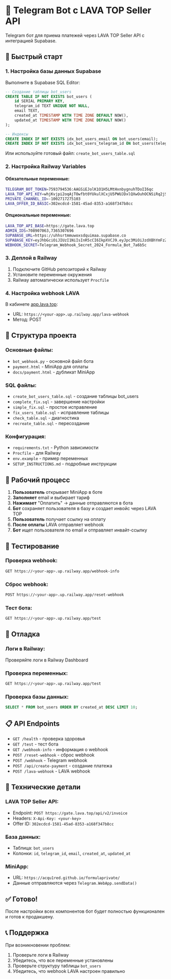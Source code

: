 # 🤖 Telegram Bot с LAVA TOP Seller API

Telegram бот для приема платежей через LAVA TOP Seller API с интеграцией Supabase.

## 🚀 Быстрый старт

### 1. Настройка базы данных Supabase

Выполните в Supabase SQL Editor:

```sql
-- Создание таблицы bot_users
CREATE TABLE IF NOT EXISTS bot_users (
    id SERIAL PRIMARY KEY,
    telegram_id TEXT UNIQUE NOT NULL,
    email TEXT,
    created_at TIMESTAMP WITH TIME ZONE DEFAULT NOW(),
    updated_at TIMESTAMP WITH TIME ZONE DEFAULT NOW()
);

-- Индексы
CREATE INDEX IF NOT EXISTS idx_bot_users_email ON bot_users(email);
CREATE INDEX IF NOT EXISTS idx_bot_users_telegram_id ON bot_users(telegram_id);
```

Или используйте готовый файл: `create_bot_users_table.sql`

### 2. Настройка Railway Variables

#### Обязательные переменные:
```bash
TELEGRAM_BOT_TOKEN=7593794536:AAGSiEJolK1O1H5LMtHxnbygnuhTDoII6qc
LAVA_TOP_API_KEY=whjKvjpi2oqAjTOwfbt0YUkulXCxjU5PWUJDxlQXwOuhOCNSiRq2jSX7Gd2Zihav
PRIVATE_CHANNEL_ID=-1002717275103
LAVA_OFFER_ID_BASIC=302ecdcd-1581-45ad-8353-a168f347b8cc
```

#### Опциональные переменные:
```bash
LAVA_TOP_API_BASE=https://gate.lava.top
ADMIN_IDS=708907063,7365307696
SUPABASE_URL=https://uhhsrtmmuwoxsdquimaa.supabase.co
SUPABASE_KEY=eyJhbGciOiJIUzI1NiIsInR5cCI6IkpXVCJ9.eyJpc3MiOiJzdXBhYmFzZSIsInJlZiI6InVoaHNydG1tdXdveHNkcXVpbWFhIiwicm9sZSI6ImFub24iLCJpYXQiOjE3NTQ2OTMwMzcsImV4cCI6MjA3MDI2OTAzN30.5xxo6g-GEYh4ufTibaAtbgrifPIU_ilzGzolAdmAnm8
WEBHOOK_SECRET=Telegram_Webhook_Secret_2024_Formula_Bot_7a6b5c
```

### 3. Деплой в Railway

1. Подключите GitHub репозиторий к Railway
2. Установите переменные окружения
3. Railway автоматически использует `Procfile`

### 4. Настройка webhook LAVA

В кабинете [app.lava.top](https://app.lava.top):
- URL: `https://<your-app>.up.railway.app/lava-webhook`
- Метод: POST

## 📁 Структура проекта

### Основные файлы:
- `bot_webhook.py` - основной файл бота
- `payment.html` - MiniApp для оплаты
- `docs/payment.html` - дубликат MiniApp

### SQL файлы:
- `create_bot_users_table.sql` - создание таблицы bot_users
- `complete_fix.sql` - завершение настройки
- `simple_fix.sql` - простое исправление
- `fix_users_table.sql` - исправление таблицы
- `check_table.sql` - диагностика
- `recreate_table.sql` - пересоздание

### Конфигурация:
- `requirements.txt` - Python зависимости
- `Procfile` - для Railway
- `env.example` - пример переменных
- `SETUP_INSTRUCTIONS.md` - подробные инструкции

## 🔄 Рабочий процесс

1. **Пользователь** открывает MiniApp в боте
2. **Заполняет** email и выбирает тариф
3. **Нажимает** "Оплатить" → данные отправляются в бота
4. **Бот** сохраняет пользователя в базу и создает инвойс через LAVA TOP
5. **Пользователь** получает ссылку на оплату
6. **После оплаты** LAVA отправляет webhook
7. **Бот** ищет пользователя по email и отправляет инвайт-ссылку

## 🧪 Тестирование

### Проверка webhook:
```bash
GET https://<your-app>.up.railway.app/webhook-info
```

### Сброс webhook:
```bash
POST https://<your-app>.up.railway.app/reset-webhook
```

### Тест бота:
```bash
GET https://<your-app>.up.railway.app/test
```

## 🐛 Отладка

### Логи в Railway:
Проверяйте логи в Railway Dashboard

### Проверка переменных:
```bash
GET https://<your-app>.up.railway.app/test
```

### Проверка базы данных:
```sql
SELECT * FROM bot_users ORDER BY created_at DESC LIMIT 10;
```

## 📋 API Endpoints

- `GET /health` - проверка здоровья
- `GET /test` - тест бота
- `GET /webhook-info` - информация о webhook
- `POST /reset-webhook` - сброс webhook
- `POST /webhook` - Telegram webhook
- `POST /api/create-payment` - создание платежа
- `POST /lava-webhook` - LAVA webhook

## 🔧 Технические детали

### LAVA TOP Seller API:
- Endpoint: `POST https://gate.lava.top/api/v2/invoice`
- Headers: `X-Api-Key: <your-key>`
- Offer ID: `302ecdcd-1581-45ad-8353-a168f347b8cc`

### База данных:
- Таблица: `bot_users`
- Колонки: `id`, `telegram_id`, `email`, `created_at`, `updated_at`

### MiniApp:
- URL: `https://acqu1red.github.io/formulaprivate/`
- Данные отправляются через `Telegram.WebApp.sendData()`

## ✅ Готово!

После настройки всех компонентов бот будет полностью функционален и готов к продакшену.

## 📞 Поддержка

При возникновении проблем:
1. Проверьте логи в Railway
2. Убедитесь, что все переменные установлены
3. Проверьте структуру таблицы `bot_users`
4. Убедитесь, что webhook LAVA настроен правильно
